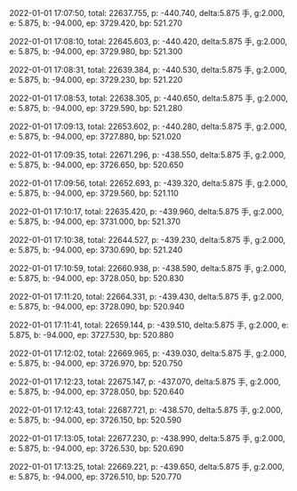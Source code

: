 2022-01-01 17:07:50, total: 22637.755, p: -440.740, delta:5.875 手, g:2.000, e: 5.875, b: -94.000, ep: 3729.420, bp: 521.270

2022-01-01 17:08:10, total: 22645.603, p: -440.420, delta:5.875 手, g:2.000, e: 5.875, b: -94.000, ep: 3729.980, bp: 521.300

2022-01-01 17:08:31, total: 22639.384, p: -440.530, delta:5.875 手, g:2.000, e: 5.875, b: -94.000, ep: 3729.230, bp: 521.220

2022-01-01 17:08:53, total: 22638.305, p: -440.650, delta:5.875 手, g:2.000, e: 5.875, b: -94.000, ep: 3729.590, bp: 521.280

2022-01-01 17:09:13, total: 22653.602, p: -440.280, delta:5.875 手, g:2.000, e: 5.875, b: -94.000, ep: 3727.880, bp: 521.020

2022-01-01 17:09:35, total: 22671.296, p: -438.550, delta:5.875 手, g:2.000, e: 5.875, b: -94.000, ep: 3726.650, bp: 520.650

2022-01-01 17:09:56, total: 22652.693, p: -439.320, delta:5.875 手, g:2.000, e: 5.875, b: -94.000, ep: 3729.560, bp: 521.110

2022-01-01 17:10:17, total: 22635.420, p: -439.960, delta:5.875 手, g:2.000, e: 5.875, b: -94.000, ep: 3731.000, bp: 521.370

2022-01-01 17:10:38, total: 22644.527, p: -439.230, delta:5.875 手, g:2.000, e: 5.875, b: -94.000, ep: 3730.690, bp: 521.240

2022-01-01 17:10:59, total: 22660.938, p: -438.590, delta:5.875 手, g:2.000, e: 5.875, b: -94.000, ep: 3728.050, bp: 520.830

2022-01-01 17:11:20, total: 22664.331, p: -439.430, delta:5.875 手, g:2.000, e: 5.875, b: -94.000, ep: 3728.090, bp: 520.940

2022-01-01 17:11:41, total: 22659.144, p: -439.510, delta:5.875 手, g:2.000, e: 5.875, b: -94.000, ep: 3727.530, bp: 520.880

2022-01-01 17:12:02, total: 22669.965, p: -439.030, delta:5.875 手, g:2.000, e: 5.875, b: -94.000, ep: 3726.970, bp: 520.750

2022-01-01 17:12:23, total: 22675.147, p: -437.070, delta:5.875 手, g:2.000, e: 5.875, b: -94.000, ep: 3728.050, bp: 520.640

2022-01-01 17:12:43, total: 22687.721, p: -438.570, delta:5.875 手, g:2.000, e: 5.875, b: -94.000, ep: 3726.150, bp: 520.590

2022-01-01 17:13:05, total: 22677.230, p: -438.990, delta:5.875 手, g:2.000, e: 5.875, b: -94.000, ep: 3726.530, bp: 520.690

2022-01-01 17:13:25, total: 22669.221, p: -439.650, delta:5.875 手, g:2.000, e: 5.875, b: -94.000, ep: 3726.510, bp: 520.770